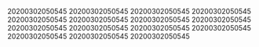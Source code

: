 20200302050545
20200302050545
20200302050545
20200302050545
20200302050545
20200302050545
20200302050545
20200302050545
20200302050545
20200302050545
20200302050545
20200302050545
20200302050545
20200302050545
20200302050545
